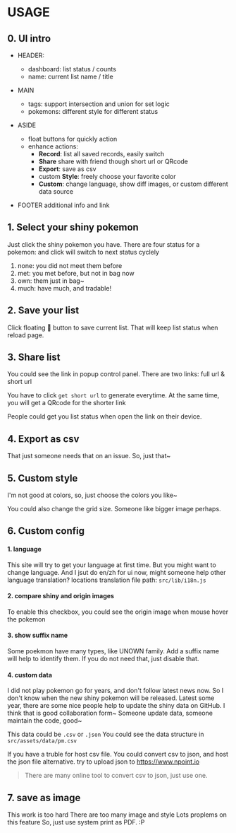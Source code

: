 # USAGE

## 0. UI intro

* HEADER:
  * dashboard: list status / counts
  * name: current list name / title

* MAIN
  * tags: support intersection and union for set logic
  * pokemons: different style for different status 

* ASIDE
  * float buttons for quickly action
  * enhance actions:
    * __Record__: list all saved records, easily switch
    * __Share__ share with friend though short url or QRcode
    * __Export__: save as csv
    * custom __Style__: freely choose your favorite color
    * __Custom__: change language, show diff images, or custom different data source

* FOOTER
  additional info and link

## 1. Select your shiny pokemon

Just click the shiny pokemon you have.
There are four status for a pokemon:
and click will switch to next status cyclely

1. none: you did not meet them before
2. met: you met before, but not in bag now
3. own: them just in bag~
4. much: have much, and tradable!

## 2. Save your list

Click floating 💾 button to save current list.
That will keep list status when reload page.

## 3. Share list

You could see the link in popup control panel.
There are two links: full url & short url

You have to click `get short url` to generate everytime.
At the same time, you will get a QRcode for the shorter link

People could get you list status when open the link on their device.

## 4. Export as csv

That just someone needs that on an issue.
So, just that~

## 5. Custom style

I'm not good at colors, so, just choose the colors you like~

You could also change the grid size.
Someone like bigger image perhaps.

## 6. Custom config

#### 1. language
This site will try to get your language at first time.
But you might want to change language.
And I jsut do en/zh for ui now, might someone help other language translation?
locations translation file path: `src/lib/i18n.js`

#### 2. compare shiny and origin images

To enable this checkbox, you could see the origin image when mouse hover the pokemon

#### 3. show suffix name

Some poekmon have many types, like UNOWN family.
Add a suffix name will help to identify them.
If you do not need that, just disable that.

#### 4. custom data

I did not play pokemon go for years, and don't follow latest news now.
So I don't know when the new shiny pokemon will be released.
Latest some year, there are some nice people help to update the shiny data on GitHub.
I think that is good collaboration form~
Someone update data, someone maintain the code, good~

This data could be `.csv` or `.json`
You could see the data structure in `src/assets/data/pm.csv`

If you have a truble for host csv file.
You could convert csv to json, and host the json file alternative.
try to upload json to https://www.npoint.io
> There are many online tool to convert csv to json, just use one.

## 7. save as image

This work is too hard
There are too many image and style
Lots proplems on this feature
So, just use system print as PDF. :P